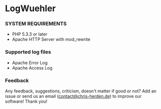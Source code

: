 LogWuehler
==========

### SYSTEM REQUIREMENTS
+   PHP 5.3.3 or later
+   Apache HTTP Server with mod_rewrite

### Supported log files
+   Apache Error Log
+   Apache Access Log

### Feedback
Any feedback, suggestions, criticism, doesn't matter if good or not?
Add an issue or send us an email (contact@chris-herden.de) to improve our software!
Thank you!